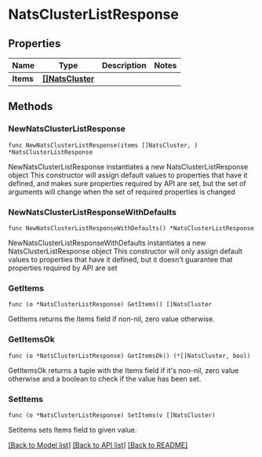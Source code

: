# NatsClusterListResponse

## Properties

Name | Type | Description | Notes
------------ | ------------- | ------------- | -------------
**Items** | [**[]NatsCluster**](NatsCluster.md) |  | 

## Methods

### NewNatsClusterListResponse

`func NewNatsClusterListResponse(items []NatsCluster, ) *NatsClusterListResponse`

NewNatsClusterListResponse instantiates a new NatsClusterListResponse object
This constructor will assign default values to properties that have it defined,
and makes sure properties required by API are set, but the set of arguments
will change when the set of required properties is changed

### NewNatsClusterListResponseWithDefaults

`func NewNatsClusterListResponseWithDefaults() *NatsClusterListResponse`

NewNatsClusterListResponseWithDefaults instantiates a new NatsClusterListResponse object
This constructor will only assign default values to properties that have it defined,
but it doesn't guarantee that properties required by API are set

### GetItems

`func (o *NatsClusterListResponse) GetItems() []NatsCluster`

GetItems returns the Items field if non-nil, zero value otherwise.

### GetItemsOk

`func (o *NatsClusterListResponse) GetItemsOk() (*[]NatsCluster, bool)`

GetItemsOk returns a tuple with the Items field if it's non-nil, zero value otherwise
and a boolean to check if the value has been set.

### SetItems

`func (o *NatsClusterListResponse) SetItems(v []NatsCluster)`

SetItems sets Items field to given value.



[[Back to Model list]](../README.md#documentation-for-models) [[Back to API list]](../README.md#documentation-for-api-endpoints) [[Back to README]](../README.md)


